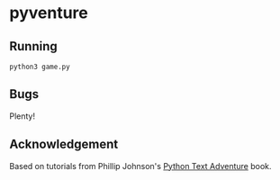 # pyventure

## Running

```
python3 game.py
```

## Bugs

Plenty!

## Acknowledgement

Based on tutorials from Phillip Johnson's [Python Text Adventure](https://www.apress.com/us/book/9781484232309) book.

